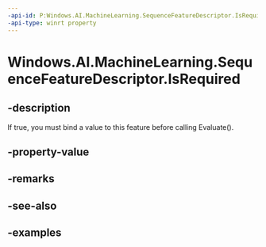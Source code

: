 ```yaml
---
-api-id: P:Windows.AI.MachineLearning.SequenceFeatureDescriptor.IsRequired
-api-type: winrt property
---
```


<!-- Property syntax.
public bool IsRequired { get; }
-->

# Windows.AI.MachineLearning.SequenceFeatureDescriptor.IsRequired

## -description
If true, you must bind a value to this feature before calling Evaluate().
## -property-value

## -remarks

## -see-also

## -examples
